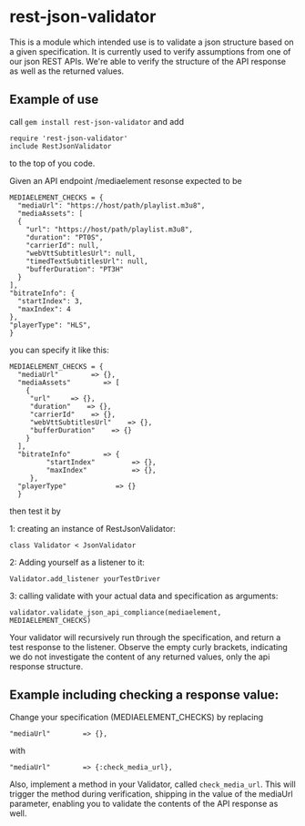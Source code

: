 # rest-json-validator
This is a module which intended use is to validate a json structure based on a given specification. It is currently used to verify assumptions from one of our json REST APIs. We're able to verify the structure of the API response as well as the returned values.

## Example of use

call `gem install rest-json-validator` and add

    require 'rest-json-validator'
    include RestJsonValidator

to the top of you code.


Given an API endpoint /mediaelement resonse expected to be

    MEDIAELEMENT_CHECKS = {
      "mediaUrl": "https://host/path/playlist.m3u8",
      "mediaAssets": [
      {
        "url": "https://host/path/playlist.m3u8",
        "duration": "PT0S",
        "carrierId": null,
        "webVttSubtitlesUrl": null,
        "timedTextSubtitlesUrl": null,
        "bufferDuration": "PT3H"
      }
    ],
    "bitrateInfo": {
      "startIndex": 3,
      "maxIndex": 4
    },
    "playerType": "HLS",
    }

you can specify it like this:

    MEDIAELEMENT_CHECKS = {
      "mediaUrl"        => {},
      "mediaAssets"        => [
        {
         "url"     => {},
         "duration"    => {},
         "carrierId"    => {},
         "webVttSubtitlesUrl"    => {},
         "bufferDuration"    => {}
        }
      ],
      "bitrateInfo"        => {
             "startIndex"         => {},
             "maxIndex"           => {},
         },
      "playerType"            => {}
      }

then test it by

1: creating an instance of RestJsonValidator:

    class Validator < JsonValidator

2: Adding yourself as a listener to it:

    Validator.add_listener yourTestDriver

3: calling validate with your actual data and specification as arguments:

    validator.validate_json_api_compliance(mediaelement, MEDIAELEMENT_CHECKS)


Your validator will recursively run through the specification, and return a test response to the listener. Observe the empty curly brackets, indicating we do not investigate the content of any returned values, only the api response structure.

## Example including checking a response value:

Change your specification (MEDIAELEMENT_CHECKS) by replacing

    "mediaUrl"        => {},

with

    "mediaUrl"        => {:check_media_url},

Also, implement a method in your Validator, called `check_media_url`.
This will trigger the method during verification, shipping in the value of the mediaUrl parameter, enabling you to validate the contents of the API response as well.
